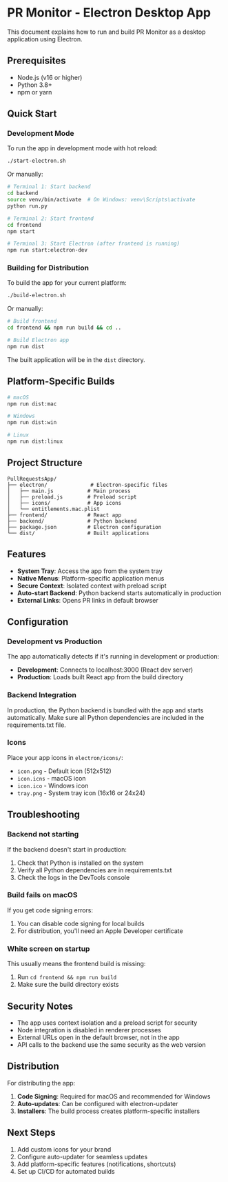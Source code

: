 # PR Monitor - Electron Desktop App

This document explains how to run and build PR Monitor as a desktop application using Electron.

## Prerequisites

- Node.js (v16 or higher)
- Python 3.8+
- npm or yarn

## Quick Start

### Development Mode

To run the app in development mode with hot reload:

```bash
./start-electron.sh
```

Or manually:

```bash
# Terminal 1: Start backend
cd backend
source venv/bin/activate  # On Windows: venv\Scripts\activate
python run.py

# Terminal 2: Start frontend
cd frontend
npm start

# Terminal 3: Start Electron (after frontend is running)
npm run start:electron-dev
```

### Building for Distribution

To build the app for your current platform:

```bash
./build-electron.sh
```

Or manually:

```bash
# Build frontend
cd frontend && npm run build && cd ..

# Build Electron app
npm run dist
```

The built application will be in the `dist` directory.

## Platform-Specific Builds

```bash
# macOS
npm run dist:mac

# Windows
npm run dist:win

# Linux
npm run dist:linux
```

## Project Structure

```
PullRequestsApp/
├── electron/              # Electron-specific files
│   ├── main.js           # Main process
│   ├── preload.js        # Preload script
│   ├── icons/            # App icons
│   └── entitlements.mac.plist
├── frontend/             # React app
├── backend/              # Python backend
├── package.json          # Electron configuration
└── dist/                 # Built applications
```

## Features

- **System Tray**: Access the app from the system tray
- **Native Menus**: Platform-specific application menus
- **Secure Context**: Isolated context with preload script
- **Auto-start Backend**: Python backend starts automatically in production
- **External Links**: Opens PR links in default browser

## Configuration

### Development vs Production

The app automatically detects if it's running in development or production:

- **Development**: Connects to localhost:3000 (React dev server)
- **Production**: Loads built React app from the build directory

### Backend Integration

In production, the Python backend is bundled with the app and starts automatically. Make sure all Python dependencies are included in the requirements.txt file.

### Icons

Place your app icons in `electron/icons/`:
- `icon.png` - Default icon (512x512)
- `icon.icns` - macOS icon
- `icon.ico` - Windows icon
- `tray.png` - System tray icon (16x16 or 24x24)

## Troubleshooting

### Backend not starting

If the backend doesn't start in production:
1. Check that Python is installed on the system
2. Verify all Python dependencies are in requirements.txt
3. Check the logs in the DevTools console

### Build fails on macOS

If you get code signing errors:
1. You can disable code signing for local builds
2. For distribution, you'll need an Apple Developer certificate

### White screen on startup

This usually means the frontend build is missing:
1. Run `cd frontend && npm run build`
2. Make sure the build directory exists

## Security Notes

- The app uses context isolation and a preload script for security
- Node integration is disabled in renderer processes
- External URLs open in the default browser, not in the app
- API calls to the backend use the same security as the web version

## Distribution

For distributing the app:

1. **Code Signing**: Required for macOS and recommended for Windows
2. **Auto-updates**: Can be configured with electron-updater
3. **Installers**: The build process creates platform-specific installers

## Next Steps

1. Add custom icons for your brand
2. Configure auto-updater for seamless updates
3. Add platform-specific features (notifications, shortcuts)
4. Set up CI/CD for automated builds